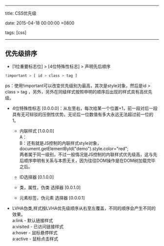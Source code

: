 
---

title: CSS优先级

date: 2015-04-18 00:00:00 +0800

tags: [css]

---

<a name="t0ngis"></a>
## [](#t0ngis)优先级排序

- [1位重要标志位] > [4位特殊性标志] > 声明先后顺序


```bash
!important > [ id > class > tag ]
```

ps：使用!important可以改变优先级别为最高，其次是style对象，然后是id > class > tag ，另外，另外在同级样式按照申明的顺序后出现的样式具有高优先级。

<!-- more -->

- 4位特殊性标志 [0.0.0.0]：从左至右，每次给某一个位置+1，前一段对后一段具有无可辩驳的压倒性优势。无论后一位数值有多大永远无法超过前一位的1。

  - 内联样式 [1.0.0.0]<br />A：<br />B：还有就是JS控制的内联样式style对象，document.getElementById("demo").style.color="red";<br />两者属于同一级别，不过一般情况是JS控制的内联样式优先级高，这与先后顺序申明有关系与本质无关，因为往往DOM操作是在DOM树加载完毕之后。

  - ID选择器 [0.1.0.0]

  - 类，属性，伪类 选择器 [0.0.1.0]

  - 元素标签，伪元素 选择器 [0.0.0.1]

- LVHA伪类,样式按LVHA优先级顺序从右至左覆盖，不同的顺序会产生不同的效果。<br />a:link - 默认链接样式<br />a:visited - 已访问链接样式<br />a:hover - 鼠标悬停样式<br />a:active - 鼠标点击样式



